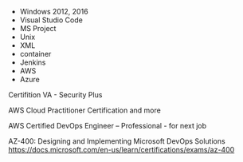 - Windows 2012, 2016
- Visual Studio Code
- MS Project
- Unix
- XML
- container
- Jenkins
- AWS
- Azure

Certifition
VA - Security Plus

AWS Cloud Practitioner Certification and more 

AWS Certified DevOps Engineer – Professional - for next job

AZ-400: Designing and Implementing Microsoft DevOps Solutions
https://docs.microsoft.com/en-us/learn/certifications/exams/az-400
